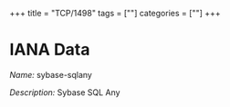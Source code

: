 +++
title = "TCP/1498"
tags = [""]
categories = [""]
+++

# IANA Data

_Name:_ sybase-sqlany

_Description:_ Sybase SQL Any

